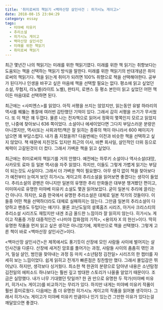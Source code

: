 ```yaml
---
title: '취미로써의 책읽기 <백마산장 살인사건 : 히가시노 게이고>'
date: 2018-08-15 23:04:29
category: essay
tags:
  - 미야베 미유키
  - 추리소설
  - 히가시노 게이고
  - 백마산장 살인사건
  - 미래를 위한 책읽기
  - 취미로써 책읽기
---
```


최근 몇년간 나의 책읽기는 미래를 위한 책읽기였다. 미래를 위한 책 읽기는 취향보다는 도움되는 책을 선택하는 책읽기 방식을 말한다. 미래를 위한 책읽기의 반대개념은 취미로써의 책읽기다. 책을 읽는게 취미가 되려면 100% 취향으로 책을 선택해야한다. 공부가 된다거나 인생을 바꾸고 싶은 마음에 책을 선택할 필요는 없다. 평소에 읽고 싶었던 소설, 무협지, 라노벨(라이트 노벨), 판타지, 로맨스 등 평소 본인이 읽고 싶었던 어떤 책이든 마음대로 선택하면 된다.

최근에는 <사피엔스>를 읽었다. 아직 서평을 쓰지는 않았지만, 읽는동안 유발 하라리의 역사를 꿰뚫는 통찰에 여러번 감탄했던 기억이 있다. 그래서 감히 서평을 쓰기가 무서웠다. 또 이 책은 꽤 두껍다. 물론 나는 전자책으로 읽어서 정확히 몇쪽인지 모르고 읽었지만, 나중에 찾아보니 636 쪽이었다. 소설이나 에세이었다면 그다지 부담스러운 분량은 아니겠지만, 역사(또는 사회과학)책은 잘 읽히는 종류의 책이 아니라서 600 페이지가 넘으면 꽤 부담스럽다. 내가 좀 지쳤을까? 다음번에는 이전과 비슷한 책을 선택하고 싶지 않았다. 책 때문에 지친것도 있지만 최근의 이사, 바쁜 회사일, 살인적인 더위 등으로 체력이 고갈된것이 더 컸다. 그래서 가벼운 책을 읽고 싶었다.

최근에는 취미로써의 책읽기를 거의 안했다. 예전에는 하루키 소설이나 역사소설(대망, 사카모토 료마 등 일본 역사)을 자주 읽었다. 하지만, 이들도 그렇게 가볍게 읽기는 부담이 되는것도 사실이다. 그래서 더 가벼운 책이 필요했다. 아무 생각 없이 책을 찾아보다가 예전부터 눈여겨 보던 히가시노 게이고의 추리소설을 읽어보면 좋겠다는 생각이 들었다. 추리소설의 광팬은 아니지만 일본의 유명한 추리 만화들은 대부분 챙겨봤던 편이고, 미미여사로 유명한 미야베 미유키 소설도 몇권 읽어보았다. 굳이 일본식 추리에 끌리는건 아니다. 하지만, 요즘 한국에서 유명한 추리소설은 대체로 일본 작가의 것들이다. 이들중 어떤 책을 선택하더라도 대체로 실패하지는 않는다. 그만큼 일본의 추리소설이 다양하고 팬층도 두텁다는 얘기다. 물론 코난도일의 셜록홈즈 시리즈, 아거사 크리스티의 추리소설 시리즈도 재밌지만 내겐 조금 올드한 느낌이라 잘 읽히지 않는다. 히가시노 게이고 작품중 가장 대중적인건 <나미야 잡화점의 기적>, <용의자 X 의 헌신>이다. 딱히 유명한 작품을 먼저 읽고 싶은 생각은 아니었기에, 제목만으로 책을 선택했다. 그렇게 고른 책이 바로 <백마산장 살인사건>이다.

<백마산장 살인사건>은 제목에서도 풍기듯이 산장에 모인 사람들 사이에 벌어지는 살인사건을 다룬다. 산장에 새겨진 암호를 풀어가는 과정, 사람들 사이의 촘촘히 엮인 과거, 밀실 살인, 범인을 찾아내는 과정 등 마치 <소년탐정 김전일> 시리즈의 한 챕터를 자세히 보는 느낌이었다. 쉽게 읽히고 전개가 빠른점은 칭찬할만 했다. 그래서 몰입감은 뛰어났다. 하지만, 생각보다 싱거웠다. 최소한 책 한권의 분량으로 담아낸 내용은 소년탐정 김전일의 에피소드 하나보다는 훨씬 깊고 방대한 스토리가 나올줄 알았기 때문이다. 조금은 실망했다. 내가 너무 기대했던 탓일까? 한 권 만으로 유명한 두 작가(미야베 미유키, 히가시노 게이고)를 비교하기는 무리가 있다. 하지만 내게는 미야베 미유키 작품이 훨씬 흥미로웠다. 다음에는 좀 더 유명한 히가시노 게이고의 작품을 읽어볼 생각이다. 그래서 히가시노 게이고가 미야베 미유키 만큼이나 인기 있는건 그만한 이유가 있다는걸 깨달았으면 좋겠다.
